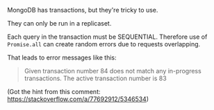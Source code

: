 MongoDB has transactions, but they're tricky to use.

They can only be run in a replicaset.

Each query in the transaction must be SEQUENTIAL. Therefore use of `Promise.all` can create random errors due to requests overlapping.

That leads to error messages like this:

> Given transaction number 84 does not match any in-progress transactions. The active transaction number is 83

(Got the hint from this comment: https://stackoverflow.com/a/77692912/5346534)